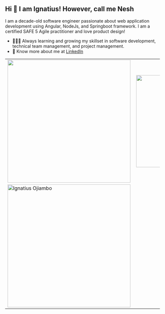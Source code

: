 ## Hi 👋 I am Ignatius! However, call me Nesh  

I am a decade-old software engineer passionate about web application development using Angular, NodeJs, and Springboot framework. I am a certified SAFE 5 Agile practitioner and love product design!

- 👨🏽‍💻 Always learning and growing my skillset in software development, technical team management, and project management.
- 👨 Know more about me at [LinkedIn](https://www.linkedin.com/in/ignatius-ojiambo-a56b2146) 

<center>
  <table>
  <tr>
      <td><img width="400px" align="left" src="https://github-readme-stats.vercel.app/api?username=neshoj&count_private=true&show_icons=true&theme=dark&layout=compact" /></td>
      <td><img width="300px" align="left" src="https://github-readme-stats.vercel.app/api/top-langs/?username=neshoj&hide=html&layout=compact&theme=dark" /></td>
  </tr>   
  <tr>
    <a href="https://wakatime.com/@NeshOj">
     <td><img width="400px" align="left" src="https://github-readme-stats.vercel.app/api/wakatime?username=neshoj&layout=compact&theme=dark" alt="Ignatius Ojiambo" /></td>
    </a>
   </tr>
</table>
</center>
